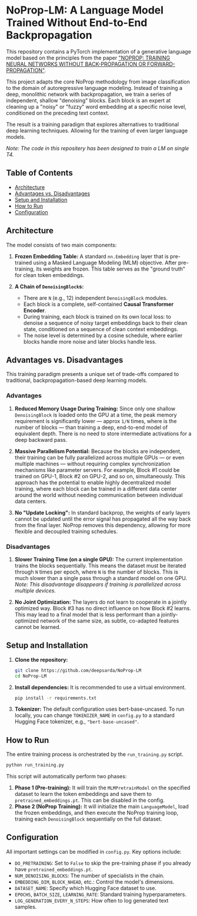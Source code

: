
# NoProp-LM: A Language Model Trained Without End-to-End Backpropagation

This repository contains a PyTorch implementation of a generative language model based on the principles from the paper ["NOPROP: TRAINING NEURAL NETWORKS WITHOUT BACK-PROPAGATION OR FORWARD-PROPAGATION"](https://arxiv.org/abs/2305.17333).

This project adapts the core NoProp methodology from image classification to the domain of autoregressive language modeling. Instead of training a deep, monolithic network with backpropagation, we train a series of independent, shallow "denoising" blocks. Each block is an expert at cleaning up a "noisy" or "fuzzy" word embedding at a specific noise level, conditioned on the preceding text context.

The result is a training paradigm that explores alternatives to traditional deep learning techniques. Allowing for the training of even larger language models.

*Note: The code in this repositery has been designed to train a LM on single T4.*
## Table of Contents
- [Architecture](#architecture)
- [Advantages vs. Disadvantages](#advantages-vs-disadvantages)
- [Setup and Installation](#setup-and-installation)
- [How to Run](#how-to-run)
- [Configuration](#configuration)

## Architecture

The model consists of two main components:

1.  **Frozen Embedding Table:** A standard `nn.Embedding` layer that is pre-trained using a Masked Language Modeling (MLM) objective. After pre-training, its weights are frozen. This table serves as the "ground truth" for clean token embeddings.

2.  **A Chain of `DenoisingBlock`s:**
    *   There are `N` (e.g., 12) independent `DenoisingBlock` modules.
    *   Each block is a complete, self-contained **Causal Transformer Encoder**.
    *   During training, each block is trained on its own local loss: to denoise a sequence of noisy target embeddings back to their clean state, conditioned on a sequence of clean context embeddings.
    *   The noise level is determined by a cosine schedule, where earlier blocks handle more noise and later blocks handle less.

## Advantages vs. Disadvantages

This training paradigm presents a unique set of trade-offs compared to traditional, backpropagation-based deep learning models.

### Advantages

1.  **Reduced Memory Usage During Training:** Since only one shallow `DenoisingBlock` is loaded onto the GPU at a time, the peak memory requirement is significantly lower — approx `1/N` times, where is the number of blocks — than training a deep, end-to-end model of equivalent depth. There is no need to store intermediate activations for a deep backward pass.

2.  **Massive Parallelism Potential:** Because the blocks are independent, their training can be fully parallelized across multiple GPUs — or even multiple machines — without requiring complex synchronization mechanisms like parameter servers. For example, Block #1 could be trained on GPU-1, Block #2 on GPU-2, and so on, simultaneously. This approach has the potential to enable highly decentralized model training, where each block can be trained in a different data center around the world without needing communication between individual data centers.

3.  **No "Update Locking":** In standard backprop, the weights of early layers cannot be updated until the error signal has propagated all the way back from the final layer. NoProp removes this dependency, allowing for more flexible and decoupled training schedules.

### Disadvantages

1.  **Slower Training Time (on a single GPU):** The current implementation trains the blocks sequentially. This means the dataset must be iterated through `N` times per epoch, where `N` is the number of blocks. This is much slower than a single pass through a standard model on one GPU. *Note: This disadvantage disappears if training is parallelized across multiple devices.*

2.  **No Joint Optimization:** The layers do not learn to cooperate in a jointly optimized way. Block #3 has no direct influence on how Block #2 learns. This may lead to a final model that is less performant than a jointly-optimized network of the same size, as subtle, co-adapted features cannot be learned.

## Setup and Installation

1.  **Clone the repository:**
    ```bash
    git clone https://github.com/deepsarda/NoProp-LM
    cd NoProp-LM
    ```

2.  **Install dependencies:**
    It is recommended to use a virtual environment.
    ```bash
    pip install -r requirements.txt
    ```

3.  **Tokenizer:**
    The default configuration uses bert-base-uncased. To run locally, you can change `TOKENIZER_NAME` in `config.py` to a standard Hugging Face tokenizer, e.g., `"bert-base-uncased"`.

## How to Run

The entire training process is orchestrated by the `run_training.py` script.

```bash
python run_training.py
```

This script will automatically perform two phases:
1.  **Phase 1 (Pre-training):** It will train the `MLMPretrainModel` on the specified dataset to learn the token embeddings and save them to `pretrained_embeddings.pt`. This can be disabled in the config.
2.  **Phase 2 (NoProp Training):** It will initialize the main `LanguageModel`, load the frozen embeddings, and then execute the NoProp training loop, training each `DenoisingBlock` sequentially on the full dataset.

## Configuration

All important settings can be modified in `config.py`. Key options include:

*   `DO_PRETRAINING`: Set to `False` to skip the pre-training phase if you already have `pretrained_embeddings.pt`.
*   `NUM_DENOISING_BLOCKS`: The number of specialists in the chain.
*   `EMBEDDING_DIM`, `BLOCK_NHEAD`, etc.: Control the model's dimensions.
*   `DATASET_NAME`: Specify which Hugging Face dataset to use.
*   `EPOCHS`, `BATCH_SIZE`, `LEARNING_RATE`: Standard training hyperparameters.
*   `LOG_GENERATION_EVERY_N_STEPS`: How often to log generated text samples.